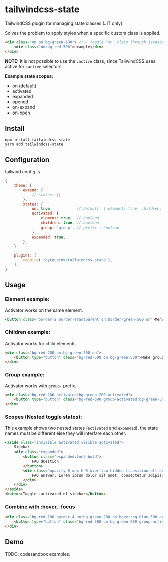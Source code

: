# tailwindcss-state

TailwindCSS plugin for managing state classes (JIT only).

Solves the problem to apply styles when a specific custom class is applied.

```html
<div class="on on:bg-green-100"> <!-- toggle "on" class through javascript -->
    <div class="on:bg-red-500">example</div>
</div>
```

**NOTE:** It is not possible to use the `.active` class, since TailwindCSS uses active for `:active` selectors.

**Example state scopes:**

- on (default)
- activated
- expanded
- opened
- on-expand
- on-open

## Install

```shell
npm install tailwindcss-state
yarn add tailwindcss-state
```

## Configuration

tailwind.config.js
```js
{
    theme: {
        extend: {
            // states: {}
        },
        states: {
            on: true,           // default: { element: true, children: true, group: false }
            activated: {
                element: true,  // boolean
                children: true, // boolean
                group: 'group', // prefix | boolean
            },
            expanded: true,
        },
    }

    plugins: [
        require('royteusink/tailwindcss-state'),
    ],
}
```

## Usage

### Element example:

Activator works on the same element.

```html
<button class="border-2 border-transparent on:border-green-500 on">Menu item</button>
```

### Children example:

Activator works for child elements.

```html
<div class="bg-red-200 on:bg-green-200 on">
    <button type="button" class="bg-red-500 on:bg-green-500">Make group active</button>
</div>
```

### Group example:

Activator works with `group-` prefix.

```html
<div class="bg-red-200 activated:bg-green-200 activated">
    <button type="button" class="bg-red-500 group-activated:bg-green-500">Make group active</button>
</div>
```

### Scopes (Nested toggle states):

This example shows two nested states (`activated` and `expanded`), the state names must be different else they will interfare each other.

```html
<aside class="invisible activated:visible activated">
    Sidebar
    <div class="expanded">
        <button class="expanded:font-bold">
            FAQ Question
        </button>
        <div class="opacity-0 max-h-0 overflow-hidden transition-all expanded:max-h-[40rem] expanded:opacity-100">
            FAQ answer. Lorem ipsum dolor sit amet, consectetur adipiscing elit. Integer tempus, velit at mattis hendrerit Lorem ipsum dolor sit amet, consectetur adipiscing elit. Integer tempus, velit at mattis hendrerit.
        </div>
    </div>
</aside>
<button>Toggle .activated of sidebar</button>
```

### Combine with :hover, :focus

```html
<div class="bg-red-100 border-4 on:bg-green-200 on:hover:bg-blue-500 activated:border-green-400">
    <button type="button" class="bg-red-500 on:bg-green-500 group-activated:hover:bg-blue-600">Activate</button>
</div>
```

## Demo

TODO: codesandbox examples.
